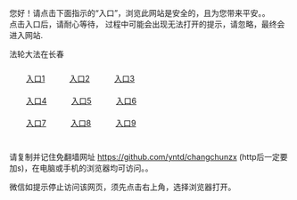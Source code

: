 您好！请点击下面指示的“入口”，浏览此网站是安全的，且为您带来平安。。 <br/>
点击入口后，请耐心等待， 过程中可能会出现无法打开的提示，请忽略，最终会进入网站. </br>

法轮大法在长春<br/>
<div style="padding:10px"><a style="margin:20px" target="_blank" href="https://d390sx0u4rk10u.cloudfront.net/2Qpsp?gzxsjs" id="ccLink1" rel="nofollow">入口1</a> <a target="_blank" style="margin:20px" href="https://d6khu77ekunpw.cloudfront.net/2Qpsp?rjrdpq" id="ccLink2" rel="nofollow">入口2</a> <a style="margin:20px" target="_blank" href="https://d1tu5jzc5jv2ij.cloudfront.net/2Qpsp?wlvxa" id="ccLink3" rel="nofollow">入口3</a></div>

<div style="padding:10px" ><a style="margin:20px" target="_blank" href="https://d390sx0u4rk10u.cloudfront.net/2Qpsp?gzxsjs" id="ccLink4" rel="nofollow">入口4</a> <a style="margin:20px" href="https://d6khu77ekunpw.cloudfront.net/2Qpsp?rjrdpq" target="_blank" id="ccLink5" rel="nofollow">入口5</a> <a style="margin:20px" href="https://d1tu5jzc5jv2ij.cloudfront.net/2Qpsp?wlvxa" target="_blank" id="ccLink6" rel="nofollow">入口6</a></div>

<div style="padding:10px"><a style="margin:20px" target="_blank" href="https://d390sx0u4rk10u.cloudfront.net/2Qpsp?gzxsjs" id="ccLink7" rel="nofollow">入口7</a> <a style="margin:20px" href="https://d6khu77ekunpw.cloudfront.net/2Qpsp?rjrdpq" target="_blank" id="ccLink8" rel="nofollow">入口8</a> <a style="margin:20px" target="_blank" href="https://d1tu5jzc5jv2ij.cloudfront.net/2Qpsp?wlvxa" id="ccLink9" rel="nofollow">入口9</a></div>

<br/>



请复制并记住免翻墙网址 https://github.com/yntd/changchunzx (http后一定要加s)，在电脑或手机的浏览器均可访问。。<br/>

微信如提示停止访问该网页，须先点击右上角，选择浏览器打开。

